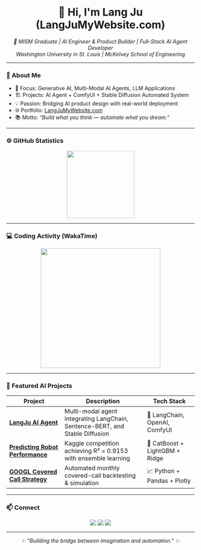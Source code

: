 <h1 align="center">👋 Hi, I'm Lang Ju (LangJuMyWebsite.com)</h1>

<p align="center">
  <em>🚀 MISM Graduate | AI Engineer & Product Builder | Full-Stack AI Agent Developer</em><br/>
  <em>Washington University in St. Louis | McKelvey School of Engineering</em>
</p>

---

### 🧠 About Me
- 🎯 Focus: Generative AI, Multi-Modal AI Agents, LLM Applications  
- 🏗️ Projects: AI Agent + ComfyUI + Stable Diffusion Automated System  
- 💡 Passion: Bridging AI product design with real-world deployment  
- 🌐 Portfolio: [LangJuMyWebsite.com](https://LangJuMyWebsite.com)  
- 📚 Motto: *“Build what you think — automate what you dream.”*

---

### ⚙️ GitHub Statistics
<p align="center">
  <img src="https://github-readme-stats.vercel.app/api?username=langju&show_icons=true&theme=tokyonight" height="180" />
</p>

---

### 💻 Coding Activity (WakaTime)
<p align="center">
  <img src="https://wakatime.com/share/@langju/ca70d894-0f57-4329-9fce-801782210476.svg" height="320" />
</p>

---

### 🤖 Featured AI Projects
| Project | Description | Tech Stack |
|----------|--------------|-------------|
| [**LangJu AI Agent**](https://github.com/langju/AI-Agent) | Multi-modal agent integrating LangChain, Sentence-BERT, and Stable Diffusion | 🧩 LangChain, OpenAI, ComfyUI |
| [**Predicting Robot Performance**](https://github.com/langju/Kaggle-Robot-Performance) | Kaggle competition achieving R² = 0.9153 with ensemble learning | 🧠 CatBoost + LightGBM + Ridge |
| [**GOOGL Covered Call Strategy**](https://github.com/langju/GOOGL-Covered-Call) | Automated monthly covered-call backtesting & simulation | 📈 Python + Pandas + Plotly |

---

### 📫 Connect
<p align="center">
  <a href="https://github.com/langju"><img src="https://img.shields.io/badge/GitHub-langju-black?logo=github" /></a>
  <a href="https://linkedin.com/in/langju"><img src="https://img.shields.io/badge/LinkedIn-Lang%20Ju-blue?logo=linkedin" /></a>
  <a href="mailto:ju.l@wustl.edu"><img src="https://img.shields.io/badge/Email-ju.l@wustl.edu-red?logo=gmail" /></a>
</p>

---

<p align="center">
  <em>✨ “Building the bridge between imagination and automation.” ✨</em>
</p>
